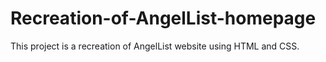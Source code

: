 # Recreation-of-AngelList-homepage
This project is a recreation of AngelList website using HTML and CSS.
